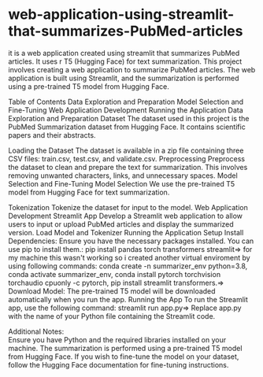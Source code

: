 # web-application-using-streamlit-that-summarizes-PubMed-articles
it is a web application created using streamlit that summarizes PubMed articles. It uses r T5 (Hugging Face) for text summarization.
This project involves creating a web application to summarize PubMed articles. The web application is built using Streamlit, and the summarization is performed using a pre-trained T5 model from Hugging Face.

Table of Contents
Data Exploration and Preparation
Model Selection and Fine-Tuning
Web Application Development
Running the Application
Data Exploration and Preparation
Dataset
The dataset used in this project is the PubMed Summarization dataset from Hugging Face. It contains scientific papers and their abstracts.

Loading the Dataset
The dataset is available in a zip file containing three CSV files: train.csv, test.csv, and validate.csv.
Preprocessing
Preprocess the dataset to clean and prepare the text for summarization. This involves removing unwanted characters, links, and unnecessary spaces.
Model Selection and Fine-Tuning
Model Selection
We use the pre-trained T5 model from Hugging Face for text summarization.

Tokenization
Tokenize the dataset for input to the model.
Web Application Development
Streamlit App
Develop a Streamlit web application to allow users to input or upload PubMed articles and display the summarized version.
Load Model and Tokenizer
Running the Application
Setup
Install Dependencies:
Ensure you have the necessary packages installed. You can use pip to install them.:
pip install pandas torch transformers streamlit=>
for my machine this wasn't working so i created another virtual enviroment by using following commands:
conda create -n summarizer_env python=3.8,
conda activate summarizer_env,
conda install pytorch torchvision torchaudio cpuonly -c pytorch,
pip install streamlit transformers.=>
Download Model:
The pre-trained T5 model will be downloaded automatically when you run the app.
Running the App
To run the Streamlit app, use the following command:
streamlit run app.py=>
Replace app.py with the name of your Python file containing the Streamlit code.

Additional Notes:    
Ensure you have Python and the required libraries installed on your machine.
The summarization is performed using a pre-trained T5 model from Hugging Face. If you wish to fine-tune the model on your dataset, follow the Hugging Face documentation for fine-tuning instructions.
